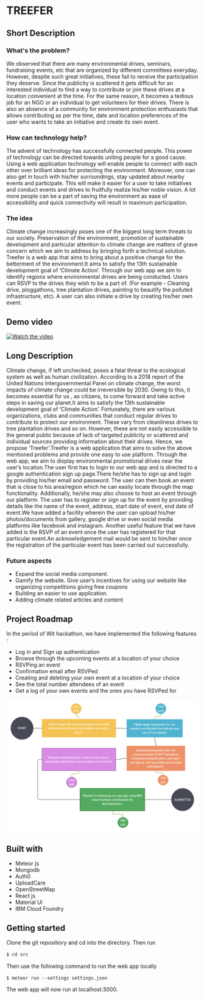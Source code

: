 # TREEFER

## Short Description 

### What's the problem?
We observed that there are many environmental drives, seminars, fundraising events, etc  that are organized by different committees everyday. However, despite such great initiatives, these fail to receive the participation they deserve. 
Since the publicity is scattered it gets difficult for an interested individual to find a way to contribute or join these drives at a location convenient at the time. For the same reason, it becomes a tedious job for an NGO or an individual to get volunteers for their drives. 
There is also an absence of a community for environment protection enthusiasts that allows contributing as per the time, date and location preferences of the user who wants to take an initiative and create its own event.

### How can technology help?
The advent of technology has successfully connected people. This power of technology can be directed towards uniting people for a good cause. 
Using a web application technology will enable people to connect with each other over brilliant ideas for protecting the environment. Moreover, one can also get in touch with his/her surroundings, stay updated about nearby events and participate. This will make it easier for a user to take initiatives and conduct events and drives to fruitfully realize his/her noble vision. A lot more people can be a part of saving the environment as ease of accessibility and quick connectivity will result in maximum participation.

### The idea
Climate change increasingly poses one of the biggest long term threats to our society. Preservation of the environment, promotion of sustainable development and particular attention to climate change are matters of grave concern which we aim to address by bringing forth a technical solution.
Treefer is a web app that aims to bring about a positive change for the betterment of the environment.It aims to satisfy the 13th sustainable development goal of ‘Climate Action’. Through our web app we aim to identify regions where environmental drives are being conducted. Users can RSVP to the drives they wish to be a part of. (For example - Cleaning drive, ploggathons, tree plantation drives, painting to beautify the polluted infrastructure, etc). A user can also initiate a drive by creating his/her own event. 

## Demo video
[![Watch the video](https://imgur.com/PkBTSYS.jpg)](https://youtu.be/lDg6iY2jLBo)

## Long Description 
Climate change, if left unchecked, poses a fatal threat to the ecological system as well as human civilization. According to a 2018 report of the United Nations Intergovernmental Panel on climate change, the worst impacts of climate change could be irreversible by 2030. Owing to this, it becomes essential for us , as citizens, to come forward and take active steps in saving our planet.It aims to satisfy the 13th sustainable development goal of ‘Climate Action’.
	Fortunately, there are various organizations, clubs and communities that conduct regular drives to contribute to protect our environment. These vary from cleanliness drives to tree plantation drives and so on. However, these are not easily accessible to the general public because of lack of targeted publicity or scattered and individual sources providing information about their drives. 
 	Hence, we propose ‘Treefer’.Treefer is a web application that aims to solve the above mentioned problems and provide one easy to use platform. Through the web app, we aim to display environmental promotional drives near the user’s location.The user first has to login to our web app and is directed to a google authentication sign up page.There he/she has to sign up and login by providing his/her email and password.
The user can then book an event that is close to his area/region which he can easily locate through the map functionality. Additionally, he/she may also choose to host an event through our platform.
	The user has to register or sign up for the event by providing details like the name of the event, address, start date of event, end date of event.We have added a facility wherein the user can upload his/her photos/documents from gallery, google drive or even social media platforms like facebook and instagram.
Another useful feature that we have added is the RSVP of an event once the user has registered for that  particular event.An acknowledgement mail would be sent to him/her once the registration of the particular event has been carried out successfully.

### Future aspects 
- Expand the social media component.
- Gamify the website. Give user’s incentives for using our website like organizing competitions giving free coupons
- Building an easier to use application.
- Adding climate related articles and content 

## Project Roadmap 
In the period of Wit hackathon, we have implemented the following features : 
- Log in and Sign up authentication 
- Browse through the upcoming events at a location of your choice 
- RSVPing an event 
- Confirmation email after RSVPed 
- Creating and deleting your own event at a location of your choice
- See the total number attendees of an event 
- Get a log of your own events and the ones you have RSVPed for

![Treefer Roadmap](https://github.com/aryaann-11/Hackathon/blob/main/Docs/Treefer%20Roadmap.png?raw=true)

## Built with 
- Meteor js 
- Mongodb 
- Auth0 
- UploadCare
- OpenStreetMap
- React js
- Material Ui
- IBM Cloud Foundry 

## Getting started 
Clone the git repositiory and cd into the directory. Then run 
```sh
$ cd src 
```
Then use the following command to run the web app locally
```
$ meteor run --settings settings.json
```
The web app will now run at localhost:3000.


